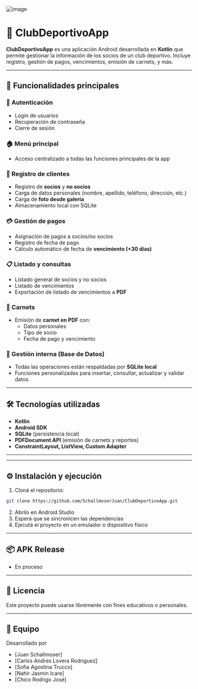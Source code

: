 ![image](https://github.com/user-attachments/assets/9645c9d6-6e7f-49de-bebb-cc5a9bc76972)


# 📲 ClubDeportivoApp

**ClubDeportivoApp** es una aplicación Android desarrollada en **Kotlin** que permite gestionar la información de los socios de un club deportivo. Incluye registro, gestión de pagos, vencimientos, emisión de carnets, y más.

---

## 🚀 Funcionalidades principales

### 🔐 Autenticación
- Login de usuarios
- Recuperación de contraseña
- Cierre de sesión

### 🏠 Menú principal
- Acceso centralizado a todas las funciones principales de la app

### 🧍 Registro de clientes
- Registro de **socios** y **no socios**
- Carga de datos personales (nombre, apellido, teléfono, dirección, etc.)
- Carga de **foto desde galería**
- Almacenamiento local con SQLite

### 💳 Gestión de pagos
- Asignación de pagos a socios/no socios
- Registro de fecha de pago
- Cálculo automático de fecha de **vencimiento (+30 días)**

### 📋 Listado y consultas
- Listado general de socios y no socios
- Listado de vencimientos
- Exportación de listado de vencimientos a **PDF**

### 🪪 Carnets
- Emisión de **carnet en PDF** con:
  - Datos personales
  - Tipo de socio
  - Fecha de pago y vencimiento

### 🧠 Gestión interna (Base de Datos)
- Todas las operaciones están respaldadas por **SQLite local**
- Funciones personalizadas para insertar, consultar, actualizar y validar datos

---

## 🛠️ Tecnologías utilizadas

- **Kotlin**
- **Android SDK**
- **SQLite** (persistencia local)
- **PDFDocument API** (emisión de carnets y reportes)
- **ConstraintLayout, ListView, Custom Adapter**

---



---

## ⚙️ Instalación y ejecución

1. Cloná el repositorio:

```bash
git clone https://github.com/SchallmoserJuan/ClubDeportivoApp.git
````

2. Abrilo en Android Studio
3. Esperá que se sincronicen las dependencias
4. Ejecutá el proyecto en un emulador o dispositivo físico

---

## 📦 APK Release 

- En proceso

---

## 📄 Licencia

Este proyecto puede usarse libremente con fines educativos o personales. 

---

## 🙌 Equipo

Desarrollado por
- [Juan Schallmoser] 
- [Carlos Andres Lovera Rodriguez]  
- [Sofia Agostina Trucco]  
- [Nahir Jasmin Icare]
- [Chico Rodrigo José]
